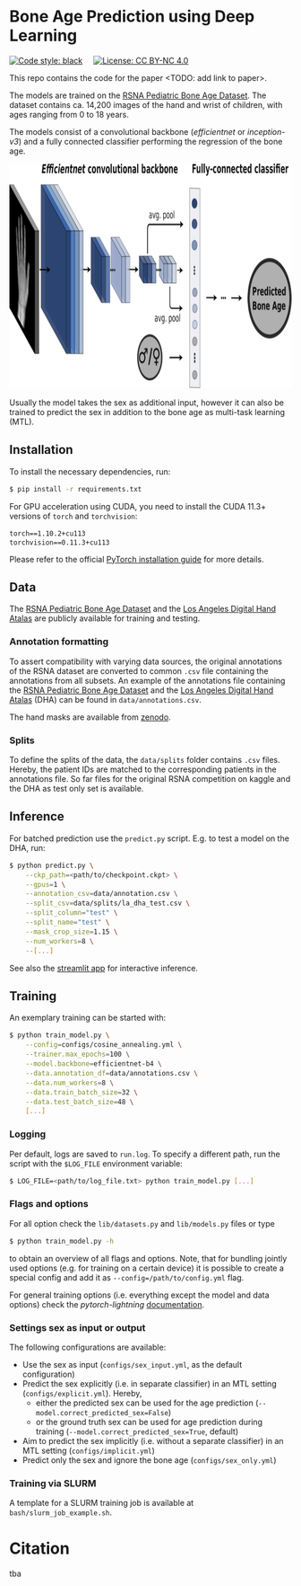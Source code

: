 # Bone Age Prediction using Deep Learning

[![Code style: black](https://img.shields.io/badge/code%20style-black-000000.svg)](https://github.com/psf/black)
&nbsp; &nbsp; [![License: CC BY-NC 4.0](https://img.shields.io/badge/License-CC%20BY--NC%204.0-lightgrey.svg)](http://creativecommons.org/licenses/by-nc/4.0/)

This repo contains the code for the paper <TODO: add link to paper>.

The models are trained on the [RSNA Pediatric Bone Age Dataset](https://www.kaggle.com/datasets/kmader/rsna-bone-age). 
The dataset contains ca. 14,200 images of the hand and wrist of children, with ages ranging from 0 to 18 years.

The models consist of a convolutional backbone (*efficientnet* or *inception-v3*) and a fully connected classifier performing the regression of the bone age.

<img src="figs/Bone_age_model_sketch.png" width="1000" height="400" />

Usually the model takes the sex as additional input, however it can also be trained to predict the sex in addition to the bone age as multi-task learning (MTL).

## Installation

To install the necessary dependencies, run:
```bash
$ pip install -r requirements.txt
```
For GPU acceleration using CUDA, you need to install the CUDA 11.3+ versions of `torch` and `torchvision`:

```
torch==1.10.2+cu113
torchvision==0.11.3+cu113
```

Please refer to the official [PyTorch installation guide](https://pytorch.org/get-started/locally/) for more details.

## Data

The [RSNA Pediatric Bone Age Dataset](https://www.kaggle.com/datasets/kmader/rsna-bone-age) and the [Los Angeles Digital Hand Atalas](https://ipilab.usc.edu/research/baaweb/) are publicly available for training and testing.

### Annotation formatting

To assert compatibility with varying data sources, the original annotations of the RSNA dataset are converted to common `.csv` file containing the annotations from all subsets.
An example of the annotations file containing the [RSNA Pediatric Bone Age Dataset](https://www.kaggle.com/datasets/kmader/rsna-bone-age) and the [Los Angeles Digital Hand Atalas](https://ipilab.usc.edu/research/baaweb/) (DHA)  can be found in `data/annotations.csv`.

The hand masks are available from [zenodo](https://doi.org/10.5281/zenodo.7415591).

### Splits

To define the splits of the data, the `data/splits` folder contains `.csv` files.
Hereby, the patient IDs are matched to the corresponding patients in the annotations file.
So far files for the original RSNA competition on kaggle and the DHA as test only set is available.

## Inference

For batched prediction use the `predict.py` script. E.g. to test a model on the DHA, run:

```bash
$ python predict.py \
    --ckp_path=<path/to/checkpoint.ckpt> \
    --gpus=1 \
    --annotation_csv=data/annotation.csv \
    --split_csv=data/splits/la_dha_test.csv \
    --split_column="test" \
    --split_name="test" \
    --mask_crop_size=1.15 \
    --num_workers=8 \
    --[...]
````

See also the [streamlit app](https://github.com/igsb/bone-age-streamlit) for interactive inference.

## Training

An exemplary training can be started with:

``` bash
$ python train_model.py \
    --config=configs/cosine_annealing.yml \
    --trainer.max_epochs=100 \
    --model.backbone=efficientnet-b4 \
    --data.annotation_df=data/annotations.csv \
    --data.num_workers=8 \
    --data.train_batch_size=32 \
    --data.test_batch_size=48 \
    [...]
```

### Logging

Per default, logs are saved to `run.log`. 
To specify a different path, run the script with the `$LOG_FILE` environment variable:

``` bash
$ LOG_FILE=<path/to/log_file.txt> python train_model.py [...]
```

### Flags and options

For all option check the `lib/datasets.py` and `lib/models.py` files or type 

```bash
$ python train_model.py -h
```

to obtain an overview of all flags and options. 
Note, that for bundling jointly used options (e.g. for training on a certain device) it is possible to create a special config and add it as `--config=/path/to/config.yml` flag.

For general training options (i.e. everything except the model and data options) check the *pytorch-lightning* [documentation](https://pytorch-lightning.readthedocs.io/en/latest/common/trainer.html).

### Settings sex as input or output

The following configurations are available:
 * Use the sex as input (`configs/sex_input.yml`, as the default configuration)
 * Predict the sex explicitly (i.e. in separate classifier) in an MTL setting (`configs/explicit.yml`). Hereby,
   * either the predicted sex can be used for the age prediction (`--model.correct_predicted_sex=False`)
   * or the ground truth sex can be used for age prediction during training (`--model.correct_predicted_sex=True`, default) 
 * Aim to predict the sex implicitly (i.e. without a separate classifier) in an MTL setting (`configs/implicit.yml`)
 * Predict only the sex and ignore the bone age (`configs/sex_only.yml`)

### Training via SLURM
A template for a SLURM training job is available at `bash/slurm_job_example.sh`.


# Citation
tba